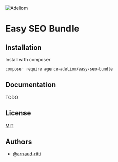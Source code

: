
![Adeliom](https://adeliom.com/public/uploads/2017/09/Adeliom_logo.png)

# Easy SEO Bundle


## Installation

Install with composer

```bash
composer require agence-adeliom/easy-seo-bundle
```

## Documentation

TODO


## License

[MIT](https://choosealicense.com/licenses/mit/)


## Authors

- [@arnaud-ritti](https://github.com/arnaud-ritti)



